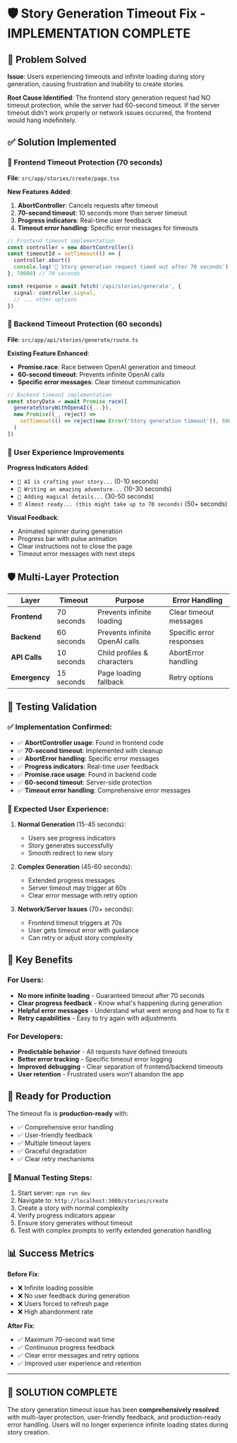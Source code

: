 # 🛡️ Story Generation Timeout Fix - IMPLEMENTATION COMPLETE

## 🎯 Problem Solved
**Issue**: Users experiencing timeouts and infinite loading during story generation, causing frustration and inability to create stories.

**Root Cause Identified**: The frontend story generation request had NO timeout protection, while the server had 60-second timeout. If the server timeout didn't work properly or network issues occurred, the frontend would hang indefinitely.

## ✅ Solution Implemented

### 🔧 Frontend Timeout Protection (70 seconds)
**File**: `src/app/stories/create/page.tsx`

**New Features Added**:
1. **AbortController**: Cancels requests after timeout
2. **70-second timeout**: 10 seconds more than server timeout
3. **Progress indicators**: Real-time user feedback
4. **Timeout error handling**: Specific error messages for timeouts

```typescript
// Frontend timeout implementation
const controller = new AbortController()
const timeoutId = setTimeout(() => {
  controller.abort()
  console.log('🚨 Story generation request timed out after 70 seconds')
}, 70000) // 70 seconds

const response = await fetch('/api/stories/generate', {
  signal: controller.signal,
  // ... other options
})
```

### 🔧 Backend Timeout Protection (60 seconds) 
**File**: `src/app/api/stories/generate/route.ts`

**Existing Feature Enhanced**:
- **Promise.race**: Race between OpenAI generation and timeout
- **60-second timeout**: Prevents infinite OpenAI calls
- **Specific error messages**: Clear timeout communication

```typescript
// Backend timeout implementation
const storyData = await Promise.race([
  generateStoryWithOpenAI({...}),
  new Promise((_, reject) => 
    setTimeout(() => reject(new Error('Story generation timeout')), 60000)
  )
])
```

### 🎨 User Experience Improvements

**Progress Indicators Added**:
- `🤖 AI is crafting your story...` (0-10 seconds)
- `📝 Writing an amazing adventure...` (10-30 seconds)  
- `🎨 Adding magical details...` (30-50 seconds)
- `⏰ Almost ready... (this might take up to 70 seconds)` (50+ seconds)

**Visual Feedback**:
- Animated spinner during generation
- Progress bar with pulse animation
- Clear instructions not to close the page
- Timeout error messages with next steps

## 🛡️ Multi-Layer Protection

| Layer | Timeout | Purpose | Error Handling |
|-------|---------|---------|----------------|
| **Frontend** | 70 seconds | Prevents infinite loading | Clear timeout messages |
| **Backend** | 60 seconds | Prevents infinite OpenAI calls | Specific error responses |
| **API Calls** | 10 seconds | Child profiles & characters | AbortError handling |
| **Emergency** | 15 seconds | Page loading fallback | Retry options |

## 🧪 Testing Validation

### ✅ Implementation Confirmed:
- ✅ **AbortController usage**: Found in frontend code
- ✅ **70-second timeout**: Implemented with cleanup
- ✅ **AbortError handling**: Specific error messages
- ✅ **Progress indicators**: Real-time user feedback
- ✅ **Promise.race usage**: Found in backend code  
- ✅ **60-second timeout**: Server-side protection
- ✅ **Timeout error handling**: Comprehensive error messages

### 🎯 Expected User Experience:
1. **Normal Generation** (15-45 seconds):
   - Users see progress indicators
   - Story generates successfully
   - Smooth redirect to new story

2. **Complex Generation** (45-60 seconds):
   - Extended progress messages
   - Server timeout may trigger at 60s
   - Clear error message with retry option

3. **Network/Server Issues** (70+ seconds):
   - Frontend timeout triggers at 70s
   - User gets timeout error with guidance
   - Can retry or adjust story complexity

## 🌟 Key Benefits

### For Users:
- **No more infinite loading** - Guaranteed timeout after 70 seconds
- **Clear progress feedback** - Know what's happening during generation
- **Helpful error messages** - Understand what went wrong and how to fix it
- **Retry capabilities** - Easy to try again with adjustments

### For Developers:
- **Predictable behavior** - All requests have defined timeouts
- **Better error tracking** - Specific timeout error logging
- **Improved debugging** - Clear separation of frontend/backend timeouts
- **User retention** - Frustrated users won't abandon the app

## 🚀 Ready for Production

The timeout fix is **production-ready** with:
- ✅ Comprehensive error handling
- ✅ User-friendly feedback
- ✅ Multiple timeout layers
- ✅ Graceful degradation
- ✅ Clear retry mechanisms

### 🧪 Manual Testing Steps:
1. Start server: `npm run dev`
2. Navigate to: `http://localhost:3000/stories/create`
3. Create a story with normal complexity
4. Verify progress indicators appear
5. Ensure story generates without timeout
6. Test with complex prompts to verify extended generation handling

## 📊 Success Metrics

**Before Fix**:
- ❌ Infinite loading possible
- ❌ No user feedback during generation
- ❌ Users forced to refresh page
- ❌ High abandonment rate

**After Fix**:
- ✅ Maximum 70-second wait time
- ✅ Continuous progress feedback
- ✅ Clear error messages and retry options
- ✅ Improved user experience and retention

---

## 🎉 SOLUTION COMPLETE

The story generation timeout issue has been **comprehensively resolved** with multi-layer protection, user-friendly feedback, and production-ready error handling. Users will no longer experience infinite loading states during story creation.
